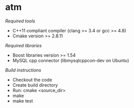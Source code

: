 # atm

*Required tools*
- C++11 compliant compiler (clang >= 3.4 or gcc >= 4.8)
- Cmake version >= 2.8.11

*Required libraries*
- Boost libraries version >= 1.54
- MySQL cpp connector (libmysqlcppcon-dev on Ubuntu)

*Build instructions*
- Checkout the code
- Create build directory
- Run: cmake <source_dir>
- make
- make test

